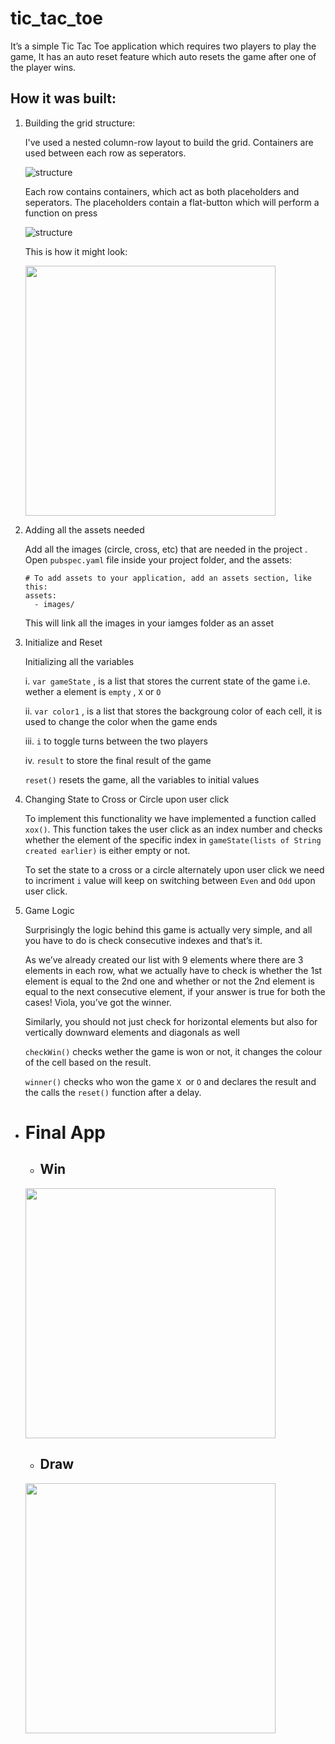 # tic_tac_toe

It’s a simple Tic Tac Toe application which requires two players to play the game, It has an auto reset feature which auto resets the game after one of the player wins.

## How it was built:

1. Building the grid structure:

    I've used a nested column-row layout to build the grid. Containers are used between each row as seperators.
    
    ![structure](doc_img/structure.PNG)
    
    Each row contains containers, which act as both placeholders and seperators.
    The placeholders contain a flat-button which will perform a function on press
    
    ![structure](doc_img/structure2.PNG)
    
    This is how it might look:
    
    <img src="doc_img/Screenshot1.png" width="400">
    
    
2. Adding all the assets needed

    Add all the images (circle, cross, etc) that are needed in the project . Open `pubspec.yaml` file inside your project folder, and           the assets:
    
      ```
      # To add assets to your application, add an assets section, like this:
      assets:
        - images/
      ```
      This will link all the images in your iamges folder as an asset
      
3. Initialize and Reset

    Initializing all the variables
    
    i. `var gameState` , is a list that stores the current state of the game i.e. wether a element is `empty` , `X` or `O`
    
    ii. `var color1`  , is a list that stores the backgroung color of each cell, it is used to change the color when the game ends
    
    iii. `i` to toggle turns between the two players
    
    iv.  `result` to store the final result of the game
    
    `reset()` resets the game, all the variables to initial values
    
4. Changing State to Cross or Circle upon user click

    To implement this functionality we have implemented a function called `xox()`. This function takes the user click as an index number    and checks whether the element of the specific index in `gameState(lists of String created earlier)` is either empty or not.

    To set the state to a cross or a circle alternately upon user click we need to incriment `i` value will keep on switching between       `Even` and `Odd` upon user click.

5. Game Logic

    Surprisingly the logic behind this game is actually very simple, and all you have to do is check consecutive indexes and that’s it.

    As we’ve already created our list with 9 elements where there are 3 elements in each row, what we actually have to check is whether     the 1st element is equal to the 2nd one and whether or not the 2nd element is equal to the next consecutive element, if your answer     is true for both the cases! Viola, you’ve got the winner.

    Similarly, you should not just check for horizontal elements but also for vertically downward elements and diagonals as well

    `checkWin()` checks wether the game is won or not, it changes the colour of the cell based on the result.

    `winner()` checks who won the game `X `or `O` and declares the result and the calls the `reset()` function after a delay.

* # Final App
    * ## Win
  
  
    <img src="doc_img/win.gif" width="400">
  
  
    * ## Draw
  
  
    <img src="doc_img/draw.gif" width="400">

